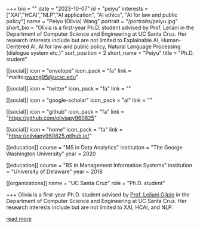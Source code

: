 +++
bio = ""
date = "2023-10-07"
id = "peiyu"
interests = ["XAI","HCAI","NLP","AI application", "AI ethics", "AI for law and public policy"]
name = "Peiyu (Olivia) Wang"
portrait = "/portraits/peiyu.jpg"
short_bio = "Olivia is a first-year Ph.D. student advised by Prof. Leilani in the Department of Computer Science and Engineering at UC Santa Cruz. Her research interests include but are not limited to Explainable AI, Human-Centered AI,
                                                                                                                                                               AI for law and public policy, Natural Language Processing (dialogue system etc.)"
sort_position = 2
short_name = "Peiyu"
title = "Ph.D. student"

[[social]]
    icon = "envelope"
    icon_pack = "fa"
    link = "mailto:pwang95@ucsc.edu"

[[social]]
    icon = "twitter"
    icon_pack = "fa"
    link = ""

[[social]]
    icon = "google-scholar"
    icon_pack = "ai"
    link = ""

[[social]]
    icon = "github"
    icon_pack = "fa"
    link = "https://github.com/oliviapy960825"

[[social]]
    icon = "home"
    icon_pack = "fa"
    link = "https://oliviapy960825.github.io/"


[[education]]
    course = "MS in Data Analytics"
    institution = "The George Washington University"
    year = 2020

[[education]]
    course = "BS in Management Information Systems"
    institution = "University of Delaware"
    year = 2018
        
[[organizations]]
    name = "UC Santa Cruz"
    role = "Ph.D. student"

+++
Olivia is a first-year Ph.D. student advised by [Prof. Leilani Gilpin](../leilani/) in the Department of Computer Science and Engineering at UC Santa Cruz. Her research interests include but are not limited to XAI, HCAI, and NLP.

[read more](https://oliviapy960825.github.io/)

